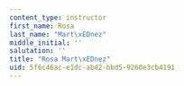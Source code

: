 ```yaml
---
content_type: instructor
first_name: Rosa
last_name: "Mart\xEDnez"
middle_initial: ''
salutation: ''
title: "Rosa Mart\xEDnez"
uid: 5f6c46ac-e1dc-abd2-bbd5-9260e3cb4191
---
```

